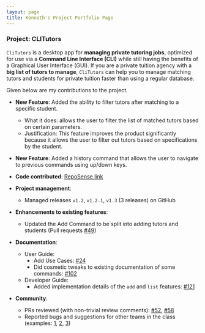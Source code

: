 ```yaml
---
layout: page
title: Kenneth's Project Portfolio Page
---
```


### Project: CLITutors

`CliTutors` is a desktop app for **managing private tutoring jobs**, optimized for use via a **Command Line Interface (CLI)** while still having the benefits of a Graphical User Interface (GUI). If you are a private tuition agency with a **big list of tutors to manage**, `CliTutors` can help you to manage matching tutors and students for private tuition faster than using a regular database.

Given below are my contributions to the project.

* **New Feature**: Added the ability to filter tutors after matching to a specific student.
  * What it does: allows the user to filter the list of matched tutors based on certain parameters.  
  * Justification: This feature improves the product significantly because it allows the user to filter out tutors based on specifications by the student.

* **New Feature**: Added a history command that allows the user to navigate to previous commands using up/down keys.

* **Code contributed**: [RepoSense link](https://nus-cs2103-ay2122s1.github.io/tp-dashboard/?search=&sort=groupTitle&sortWithin=title&timeframe=commit&mergegroup=&groupSelect=groupByRepos&breakdown=true&checkedFileTypes=docs~functional-code~test-code~other&since=2021-09-17&tabOpen=true&tabType=authorship&tabAuthor=knotstoks&tabRepo=AY2122S1-CS2103T-T17-2%2Ftp%5Bmaster%5D&authorshipIsMergeGroup=false&authorshipFileTypes=docs~functional-code~test-code&authorshipIsBinaryFileTypeChecked=false)

* **Project management**:
  * Managed releases `v1.2`, `v1.2.1`, `v1.3` (3 releases) on GitHub

* **Enhancements to existing features**:
  * Updated the Add Command to be split into adding tutors and students (Pull requests [\#49](https://github.com/AY2122S1-CS2103T-T17-2/tp/pull/49))

* **Documentation**:
  * User Guide:
    * Add Use Cases: [\#24](https://github.com/AY2122S1-CS2103T-T17-2/tp/pull/24)
    * Did cosmetic tweaks to existing documentation of some commands: [\#102](https://github.com/AY2122S1-CS2103T-T17-2/tp/pull/102)
  * Developer Guide:
    * Added implementation details of the `add` and `list` features: [\#121](https://github.com/AY2122S1-CS2103T-T17-2/tp/pull/121)

* **Community**:
  * PRs reviewed (with non-trivial review comments): [\#52](https://github.com/AY2122S1-CS2103T-T17-2/tp/pull/52), [\#58](https://github.com/AY2122S1-CS2103T-T17-2/tp/pull/58)
  * Reported bugs and suggestions for other teams in the class (examples: [1](https://github.com/knotstoks/ped/issues/2), [2](https://github.com/knotstoks/ped/issues/4), [3](https://github.com/knotstoks/ped/issues/5))
